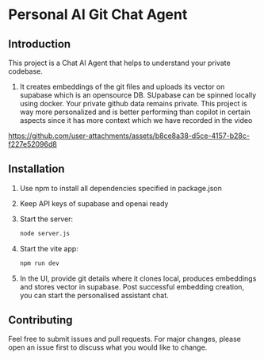 # Personal AI Git Chat Agent

## Introduction
This project is a Chat AI Agent that helps to understand your private codebase.
1) It creates embeddings of the git files and uploads its vector on supabase which is an opensource DB. SUpabase can be spinned locally using docker. Your private github data remains private. This project is way more personalized and is better performing than copilot in certain aspects since it has more context which we have recorded in the video


https://github.com/user-attachments/assets/b8ce8a38-d5ce-4157-b28c-f227e52096d8


## Installation
1. Use npm to install all dependencies specified in package.json

2. Keep API keys of supabase and openai ready

3. Start the server:
    ```bash
    node server.js
    ```
4. Start the vite app:
    ```bash
    npm run dev
    ```
5. In the UI, provide git details where it clones local, produces embeddings and stores vector in supabase. Post successful embedding creation, you can start the personalised assistant chat.

## Contributing
Feel free to submit issues and pull requests. For major changes, please open an issue first to discuss what you would like to change.
